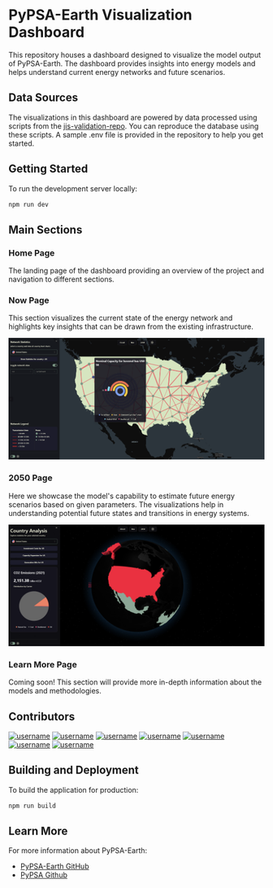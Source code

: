 # PyPSA-Earth Visualization Dashboard

This repository houses a dashboard designed to visualize the model output of PyPSA-Earth. The dashboard provides insights into energy models and helps understand current energy networks and future scenarios.

## Data Sources

The visualizations in this dashboard are powered by data processed using scripts from the [jis-validation-repo](https://github.com/open-energy-transition/ji-gis-validation). You can reproduce the database using these scripts. A sample .env file is provided in the repository to help you get started.

## Getting Started

To run the development server locally:

```bash
npm run dev
```

## Main Sections

### Home Page

The landing page of the dashboard providing an overview of the project and navigation to different sections.

### Now Page

This section visualizes the current state of the energy network and highlights key insights that can be drawn from the existing infrastructure.

![Now Page Preview](./public/images/credits/readme/now.png)

### 2050 Page

Here we showcase the model's capability to estimate future energy scenarios based on given parameters. The visualizations help in understanding potential future states and transitions in energy systems.

![2050 Page Preview](./public/images/credits/readme/2050.png)

### Learn More Page

Coming soon! This section will provide more in-depth information about the models and methodologies.

## Contributors

<a href="https://github.com/BryanFran"><img src="https://github.com/BryanFran.png" width="50px" alt="username" /></a>
<a href="https://github.com/drifter089"><img src="https://github.com/drifter089.png" width="50px" alt="username" /></a>
<a href="https://github.com/GbotemiB"><img src="https://github.com/GbotemiB.png" width="50px" alt="username" /></a>
<a href="https://github.com/ekatef"><img src="https://github.com/ekatef.png" width="50px" alt="username" /></a>
<a href="https://github.com/yerbol-akhmetov"><img src="https://github.com/yerbol-akhmetov.png" width="50px" alt="username" /></a>
<a href="https://github.com/ElectricMountains"><img src="https://github.com/ElectricMountains.png" width="50px" alt="username" /></a>
<a href="https://github.com/davide-f"><img src="https://github.com/davide-f.png" width="50px" alt="username" /></a>

## Building and Deployment

To build the application for production:

```bash
npm run build
```

## Learn More

For more information about PyPSA-Earth:

- [PyPSA-Earth GitHub](https://github.com/pypsa-meets-earth/pypsa-earth)
- [PyPSA Github](https://github.com/PyPSA/PyPSA)
